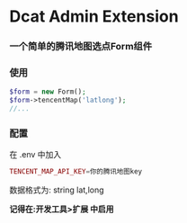 # Dcat Admin Extension

### 一个简单的腾讯地图选点Form组件

### 使用
```php
$form = new Form();
$form->tencentMap('latlong');
//...
```

### 配置
在 .env 中加入 
```php
TENCENT_MAP_API_KEY=你的腾讯地图key
```

数据格式为: string lat,long

**记得在:开发工具>扩展 中启用**
